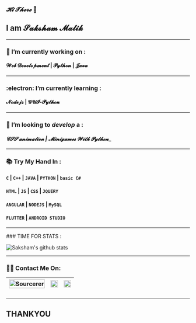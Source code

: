 ### _𝓗𝓲 𝓣𝓱𝓮𝓻𝓮_ 👋
## I am __𝓢𝓪𝓴𝓼𝓱𝓪𝓶 𝓜𝓪𝓵𝓲𝓴__
<hr>

###  :jack_o_lantern: I’m currently working on :
#### __𝓦𝓮𝓫 𝓓𝓮𝓿𝓮𝓵𝓸𝓹𝓶𝓮𝓷𝓽 | 𝓟𝔂𝓽𝓱𝓸𝓷 | 𝓙𝓪𝓿𝓪__

<hr>

###  :electron: I’m currently learning :
#### __𝓝𝓸𝓭𝓮𝓳𝓼 | 𝓖𝓤𝓘-𝓟𝔂𝓽𝓱𝓸𝓷__

<hr>

### 🤔 I’m looking to _develop_ a :
#### _𝓒𝓢𝓢 𝓪𝓷𝓲𝓶𝓪𝓽𝓲𝓸𝓷 |  𝓜𝓲𝓷𝓲𝓰𝓪𝓶𝓮𝓼 𝓦𝓲𝓽𝓱 𝓟𝔂𝓽𝓱𝓸𝓷__

<hr>

### 📚	Try My Hand In :

#### ```C``` | ```C++``` | ```JAVA``` | ```PYTHON``` | ```basic C#```
#### ```HTML``` | ```JS``` | ```CSS``` | ```JQUERY```
#### ```ANGULAR``` | ```NODEJS``` | ```MySQL```
#### ```FLUTTER``` | ```ANDROID STUDIO```

<hr>
### TIME FOR STATS :

![Saksham's github stats](https://github-readme-stats.vercel.app/api?username=SaKsHaMaLiK&show_icons=true&theme=dark)

<hr>

### :man_technologist: Contact Me On:

[<img src="https://sourcerer.io/icons/logo-sharing.svg" width="100%" alt="Sourcerer"/>](https://sourcerer.io/SaKsHaMaLiK)|[<img src="https://img.icons8.com/fluent/48/000000/instagram-new.png" width="100%"/>](https://www.instagram.com/saksham._.malik/)|[<img src="https://img.icons8.com/color/48/000000/linkedin.png" width="100%"/>](https://www.linkedin.com/in/saksham-malik-a7b13318b/)
:-----------------:|:--------------------:|:-------------:
    
   
### <hr>

## __THANKYOU__ 
